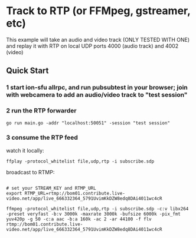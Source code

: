 # Track to RTP (or FFMpeg, gstreamer, etc)

This example will take an audio and video track (ONLY TESTED WITH ONE) and replay it with RTP on local UDP ports 4000 (audio track) and 4002 (video)


## Quick Start

### 1 start ion-sfu allrpc, and run pubsubtest in your browser; join with webcamera to add an audio/video track to "test session"

### 2 run the RTP forwarder

```
go run main.go -addr "localhost:50051" -session "test session"
```

### 3 consume the RTP feed

watch it locally:
```
ffplay -protocol_whitelist file,udp,rtp -i subscribe.sdp
```

broadcast to RTMP:
```

# set your STREAM_KEY and RTMP_URL
export RTMP_URL=rtmp://bom01.contribute.live-video.net/app/live_666332364_5791UvimKkDZW8edq8DAi4011wc4cR

ffmpeg -protocol_whitelist file,udp,rtp -i subscribe.sdp -c:v libx264 -preset veryfast -b:v 3000k -maxrate 3000k -bufsize 6000k -pix_fmt yuv420p -g 50 -c:a aac -b:a 160k -ac 2 -ar 44100 -f flv rtmp://bom01.contribute.live-video.net/app/live_666332364_5791UvimKkDZW8edq8DAi4011wc4cR


```
